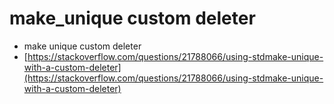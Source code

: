 # make\_unique custom deleter

* make unique custom deleter
* [https://stackoverflow.com/questions/21788066/using-stdmake-unique-with-a-custom-deleter](https://stackoverflow.com/questions/21788066/using-stdmake-unique-with-a-custom-deleter)
